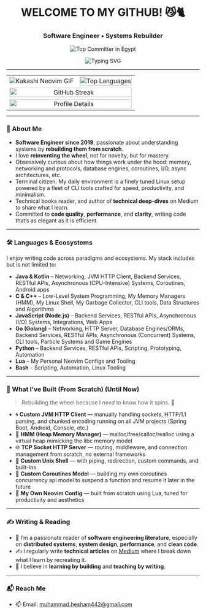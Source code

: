 <h1 align="center"> WELCOME TO MY GITHUB! 😼🐈 </h1>
<h3 align="center"> Software Engineer • Systems Rebuilder </h3>

<p align="center">
  <img src="https://user-badge.committers.top/egypt/muhammadzkralla.svg" alt="Top Committer in Egypt" />
</p>

<div align="center" style="max-width: 100%; overflow: hidden;">
  <img src="https://readme-typing-svg.herokuapp.com?font=Fira+Code&weight=500&pause=1000&color=32CD32&center=true&vCenter=true&width=800&lines=Rebuilding+Complex+Systems+from+Scratch;Engineer+by+Practice,+Hacker+by+Curiosity;Writing,+Reading,+and+Reimagining+Software+Every+Day" alt="Typing SVG">
</div>

---

<!-- Stats Table with GIF -->
<table align="center" style="width: 100%; max-width: 800px; margin: auto; border-collapse: collapse;">
  <tr>
    <td style="text-align: center;">
      <img src="https://github.com/user-attachments/assets/785be6f0-ff4b-4db2-b314-b3ab1f5a88aa" alt="Kakashi Neovim GIF" style="display: block; margin: 0 auto;">
    </td>
    <td style="text-align: center;">
      <img src="https://github-readme-stats.vercel.app/api/top-langs?username=muhammadzkralla&layout=compact&langs_count=20&show_icons=true&locale=en&theme=chartreuse-dark" alt="Top Languages" style="width: 100%; max-width: 400px;" />
    </td>
  </tr>
  <tr>
    <td colspan="2" style="text-align: center;">
      <img src="https://streak-stats.demolab.com/?user=muhammadzkralla&theme=chartreuse-dark" alt="GitHub Streak" style="width: 100%; max-width: 800px;" />
    </td>
  </tr>
  <tr>
    <td colspan="2" style="text-align: center;">
      <img src="http://github-profile-summary-cards.vercel.app/api/cards/profile-details?username=muhammadzkralla&theme=gruvbox" alt="Profile Details" style="width: 100%; max-width: 800px;" />
    </td>
  </tr>
</table>

---

### 🧠 About Me

- **Software Engineer since 2019**, passionate about understanding systems by **rebuilding them from scratch**.
- I love **reinventing the wheel**, not for novelty, but for mastery.
- Obsessively curious about how things work under the hood: memory, networking and protocols, database engines, coroutines, I/O, async architectures, etc.
- Terminal citizen. My daily environment is a finely tuned Linux setup powered by a fleet of CLI tools crafted for speed, productivity, and minimalism.
- Technical books reader, and author of **technical deep-dives** on Medium to share what I learn.
- Committed to **code quality**, **performance**, and **clarity**, writing code that’s as elegant as it is efficient.

---

### 🛠 Languages & Ecosystems

I enjoy writing code across paradigms and ecosystems. My stack includes but is not limited to:

- **Java & Kotlin** – Networking, JVM HTTP Client, Backend Services, RESTful APIs, Asynchronous (CPU-Intensive) Systems, Coroutines, Android apps
- **C & C++** – Low-Level System Programming, My Memory Managers (HMM), My Linux Shell, My Garbage Collector, CLI tools, Data Structures and Algorithms
- **JavaScript (Node.js)** – Backend Services, RESTful APIs, Asynchronous (I/O) Systems, Integrations, Web Apps
- **Go (Golang)** – Networking, HTTP Server, Database Engines/ORMs, Backend Services, RESTful APIs, Asynchronous (Concurrent) Systems, CLI tools, Particle Systems and Game Engines
- **Python** – Backend Services, RESTful APIs, Scripting, Prototyping, Automation
- **Lua** – My Personal Neovim Configs and Tooling
- **Bash** – Scripting, Automation, Linux Tooling

---

### 🧪 What I've Built (From Scratch) (Until Now)

> Rebuilding the wheel because I *need* to know how it spins. 🔩

- 🌀 **Custom JVM HTTP Client** — manually handling sockets, HTTP/1.1 parsing, and chunked encoding running on all JVM projects (Spring Boot, Android, Console, etc.)
- 🧠 **HMM (Heap Memory Manager)** — malloc/free/calloc/realloc using a virtual heap mimicking the libc memory model
- 🌐 **TCP Socket HTTP Server** — routing, middleware, and connection management from scratch, no external frameworks
- 🐚 **Custom Unix Shell** — with piping, redirection, custom commands, and built-ins
- 🧬 **Custom Coroutines Model** — building my own coroutines concurrency api model to suspend a function and resume it later in the future
- 🧠 **My Own Neovim Config** — built from scratch using Lua, tuned for productivity and aesthetics

---

### ✍️ Writing & Reading

- 📖 I’m a passionate reader of **software engineering literature**, especially on **distributed systems**, **system design**, **performance**, and **clean code**.
- ✍️ I regularly write **technical articles** on [Medium](https://medium.com/@muhammad.heshamyt) where I break down what I learn by recreating it.
- 🧩 I believe in **learning by building** and **teaching by writing**.

---

### 📬 Reach Me

- 📫 Email: [muhammad.hesham442@gmail.com](mailto:muhammad.hesham442@gmail.com)

